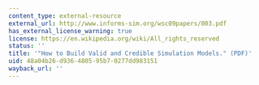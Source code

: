 ```yaml
---
content_type: external-resource
external_url: http://www.informs-sim.org/wsc09papers/003.pdf
has_external_license_warning: true
license: https://en.wikipedia.org/wiki/All_rights_reserved
status: ''
title: '"How to Build Valid and Credible Simulation Models." (PDF)'
uid: 48a04b26-d936-4805-95b7-0277dd983151
wayback_url: ''
---
```

